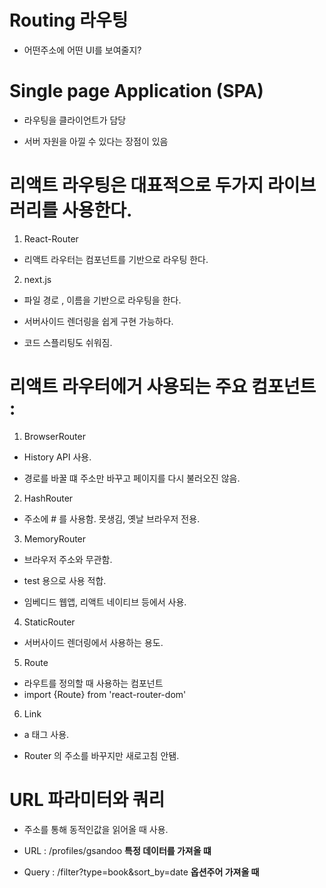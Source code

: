 # Routing 라우팅

- 어떤주소에 어떤 UI를 보여줄지?


# Single page Application (SPA)

- 라우팅을 클라이언트가 담당

- 서버 자원을 아낄 수 있다는 장점이 있음


# 리액트 라우팅은 대표적으로 두가지 라이브러리를 사용한다.

1. React-Router

- 리액트 라우터는 컴포넌트를 기반으로 라우팅 한다.

2. next.js

- 파일 경로 , 이름을 기반으로 라우팅을 한다.

- 서버사이드 렌더링을 쉽게 구현 가능하다.

- 코드 스플리팅도 쉬워짐.


# 리액트 라우터에거 사용되는 주요 컴포넌트 :

1. BrowserRouter

- History API 사용.

- 경로를 바꿀 떄 주소만 바꾸고 페이지를 다시 불러오진 않음.

2. HashRouter

- 주소에 # 를 사용함. 못생김, 옛날 브라우저 전용.

3. MemoryRouter

- 브라우저 주소와 무관함. 

- test 용으로 사용 적합.

- 임베디드 웹앱, 리액트 네이티브 등에서 사용.

4. StaticRouter

- 서버사이드 렌더링에서 사용하는 용도.

5. Route

- 라우트를 정의할 때 사용하는 컴포넌트
- import {Route} from 'react-router-dom'

6. Link

- a 태그 사용.

- Router 의 주소를 바꾸지만 새로고침 안됌.


# URL 파라미터와 쿼리

- 주소를 통해 동적인값을 읽어올 때 사용.

- URL : /profiles/gsandoo <strong>특정 데이터를 가져올 떄</strong>

- Query :  /filter?type=book&sort_by=date <strong>옵션주어 가져올 때</strong>


